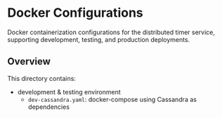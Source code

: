 # Docker Configurations

Docker containerization configurations for the distributed timer service, supporting development, testing, and production deployments.

## Overview

This directory contains:
- development & testing environment
  - `dev-cassandra.yaml`: docker-compose using Cassandra as dependencies 

 